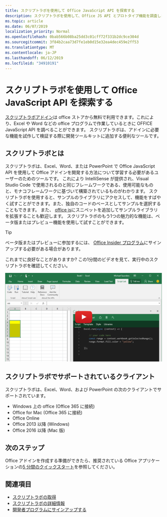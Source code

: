 ```yaml
---
title: スクリプトラボを使用して Office JavaScript API を探索する
description: スクリプトラボを使用して、Office JS API とプロトタイプ機能を調査します。
ms.topic: article
ms.date: 06/07/2019
localization_priority: Normal
ms.openlocfilehash: 0bab566b08ba25dd3c01cff72f331b2dc9ce304d
ms.sourcegitcommit: 3f84b2caa73d7fe1eb0d15e32ea4dec459e2ff53
ms.translationtype: MT
ms.contentlocale: ja-JP
ms.lasthandoff: 06/12/2019
ms.locfileid: "34910191"
---
```

# <a name="explore-office-javascript-api-using-script-lab"></a>スクリプトラボを使用して Office JavaScript API を探索する

[スクリプトラボアドイン](https://store.office.com/app.aspx?assetid=WA104380862)は office ストアから無料で利用できます。これにより、Excel や Word などの office プログラムで作業しているときに OFFICE JavaScript API を調べることができます。 スクリプトラボは、アドインに必要な機能を試作して検証する際に開発ツールキットに追加する便利なツールです。

## <a name="what-is-script-lab"></a>スクリプトラボとは

スクリプトラボは、Excel、Word、または PowerPoint で Office JavaScript API を使用して Office アドインを開発する方法について学習する必要があるユーザーのためのツールです。 これにより IntelliSense が提供され、Visual Studio Code で使用されるのと同じフレームワークである、使用可能なものと、モナコフレームワークに基づいて構築されているものがわかります。 スクリプトラボを使用すると、サンプルのライブラリにアクセスして、機能をすばやく試すことができます。また、独自のコードのベースとしてサンプルを選択することもできます。 また、 [office js](https://github.com/OfficeDev/office-js-snippets#office-js-snippets)にスニペットを追加してサンプルライブラリを拡張することも歓迎します。 スクリプトラボのもう1つの魅力的な機能は、ベータ版またはプレビュー機能を使用して試すことができます。

> [!TIP]
> ベータ版またはプレビューに参加するには、 [Office Insider プログラム](https://products.office.com/office-insider)にサインアップする必要がある場合があります。

これまでに良好なことがありますか? この1分間のビデオを見て、実行中のスクリプトラボを確認してください。

[![Excel、Word、PowerPoint Online で実行されているスクリプトラボを示すビデオをプレビューします。](../images/screenshot-wide-youtube.png 'スクリプトラボプレビューのビデオ')](https://aka.ms/scriptlabvideo)

## <a name="script-lab-supported-clients"></a>スクリプトラボでサポートされているクライアント

スクリプトラボは、Excel、Word、および PowerPoint の次のクライアントでサポートされています。

- Windows 上の office (Office 365 に接続)
- Office for Mac (Office 365 に接続)
- Office Online
- Office 2013 以降 (Windows)
- Office 2016 以降 (Mac 版)

## <a name="next-steps"></a>次のステップ

Office アドインを作成する準備ができたら、推奨されている Office アプリケーションの[5 分間のクイックスタート](/office/dev/add-ins/#5-minute-quick-starts)を参照してください。

## <a name="see-also"></a>関連項目

- [スクリプトラボの取得](https://store.office.com/app.aspx?assetid=WA104380862)
- [スクリプトラボの詳細情報](https://github.com/OfficeDev/script-lab#script-lab-a-microsoft-garage-project)
- [開発者プログラムにサインアップする](https://developer.microsoft.com/office/dev-program)
